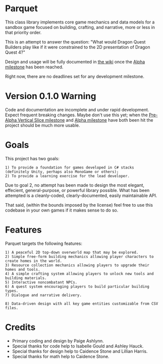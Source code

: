 # Parquet

This class library implements core game mechanics and data models for a sandbox game focused on building, crafting, and narrative, more or less in that priority order.

This is an attempt to answer the question:  "What would Dragon Quest Builders play like if it were constrained to the 2D presentation of Dragon Quest 4?"

Design and usage will be fully documented in [the wiki](https://github.com/mxashlynn/Parquet/wiki) once the [Alpha milestone](https://github.com/mxashlynn/Parquet/milestone/2) has been reached.

Right now, there are no deadlines set for any development milestone.

# Version 0.1.0 Warning

Code and documentation are incomplete and under rapid development.  Expect frequent breaking changes.  Maybe don't use this yet; when the [Pre-Alpha Vertical Slice milestone](https://github.com/mxashlynn/Parquet/milestone/1) and [Alpha milestone](https://github.com/mxashlynn/Parquet/milestone/2) have both been hit the project should be much more usable.

# Goals

This project has two goals:

    1) To provide a foundation for games developed in C# stacks (definitely Unity, perhaps also MonoGame or others);
    2) To provide a learning exercise for the lead developer.

Due to goal 2, no attempt has been made to design the most elegant, effecient, general-purpose, or powerful library possible.
What has been attempted is a cleanly-coded, clearly-documented, easily maintainable API.

That said, (within the bounds imposed by the license) feel free to use this codebase in your own games if it makes sense to do so.

# Features

Parquet targets the following features:
 
    1) A peaceful 2D top-down overworld map that may be explored.
    2) Simple free-form building mechanics allowing player characters to create homes in the world.
    3) Resource collection mechanics allowing players to upgrade their homes and tools.
    4) A simple crafting system allowing players to unlock new tools and building materials.
    5) Interactive noncombatant NPCs.
    6) A quest system encouraging players to build particular building types.
    7) Dialogue and narrative delivery.
    
    8) Data-driven design with all key game entities customizable from CSV files.

# Credits
- Primary coding and design by Paige Ashlynn.
- Special thanks for code help to Isabelle Gould and Ashley Hauck.
- Special thanks for design help to Caidence Stone and Lillian Harris.
- Special thanks for math help to Caidence Stone.
